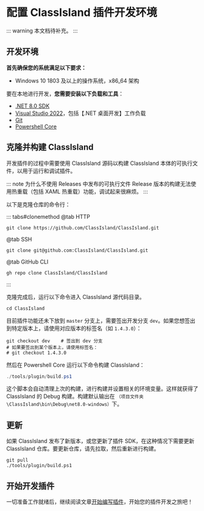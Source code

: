 # 配置 ClassIsland **插件**开发环境

::: warning
本文档待补充。
:::

## 开发环境

**首先确保您的系统满足以下要求：**

- Windows 10 1803 及以上的操作系统，x86_64 架构

要在本地进行开发，**您需要安装以下负载和工具**：

- [.NET 8.0 SDK](https://dotnet.microsoft.com/zh-cn/download/dotnet/8.0)
- [Visual Studio 2022](https://visualstudio.microsoft.com/)，包括【.NET 桌面开发】工作负载
- [Git](https://git-scm.com/)
- [Powershell Core](https://github.com/PowerShell/PowerShell)

## 克隆并构建 ClassIsland

开发插件的过程中需要使用 ClassIsland 源码以构建 ClassIsland 本体的可执行文件，以用于运行和调试插件。

::: note 为什么不使用 Releases 中发布的可执行文件
Release 版本的构建无法使用热重载（包括 XAML 热重载）功能，调试起来很麻烦。
:::

以下是克隆仓库的命令行：

::: tabs#clonemethod
@tab HTTP

```shell
git clone https://github.com/ClassIsland/ClassIsland.git
```

@tab SSH

```shell
git clone git@github.com:ClassIsland/ClassIsland.git
```

@tab GitHub CLI

```shell
gh repo clone ClassIsland/ClassIsland
```
:::

克隆完成后，运行以下命令进入 ClassIsland 源代码目录。

``` shell
cd ClassIsland
```

目前插件功能还未下放到 `master` 分支上，需要签出开发分支 `dev`。如果您想签出到特定版本上，请使用对应版本的标签名（如 `1.4.3.0`）：

``` shell
git checkout dev    # 签出到 dev 分支
# 如果要签出到某个版本上，请使用标签名：
# git checkout 1.4.3.0
```

然后在 Powershell Core 运行以下命令构建 ClassIsland：

``` powershell
./tools/plugin/build.ps1
```

这个脚本会自动清理上次的构建，进行构建并设置相关的环境变量。这样就获得了 ClassIsland 的 Debug 构建。构建默认输出在 `（项目文件夹\ClassIsland\bin\Debug\net8.0-windows）`下。

## 更新

如果 ClassIsland 发布了新版本，或您更新了插件 SDK，在这种情况下需要更新 ClassIsland 仓库。要更新仓库，请先拉取，然后重新进行构建。

``` shell
git pull
./tools/plugin/build.ps1
```

## 开始开发插件

一切准备工作就绪后，继续阅读文章[开始编写插件](../plugins/create-project.md)，开始您的插件开发之旅吧！
